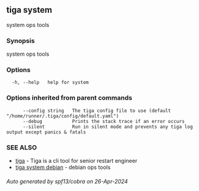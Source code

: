 ## tiga system

system ops tools

### Synopsis

system ops tools

### Options

```
  -h, --help   help for system
```

### Options inherited from parent commands

```
      --config string   The tiga config file to use (default "/home/runner/.tiga/config/default.yaml")
      --debug           Prints the stack trace if an error occurs
      --silent          Run in silent mode and prevents any tiga log output except panics & fatals
```

### SEE ALSO

* [tiga](tiga.md)	 - Tiga is a cli tool for senior restart engineer
* [tiga system debian](tiga_system_debian.md)	 - debian ops tools

###### Auto generated by spf13/cobra on 26-Apr-2024
